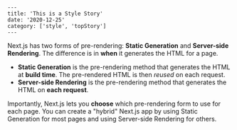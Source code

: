 
    ---
    title: 'This is a Style Story'
    date: '2020-12-25'
    category: ['style', 'topStory']
    ---
  
  Next.js has two forms of pre-rendering: **Static Generation** and **Server-side Rendering**. The difference is in **when** it generates the HTML for a page.
  
  - **Static Generation** is the pre-rendering method that generates the HTML at **build time**. The pre-rendered HTML is then _reused_ on each request.
  - **Server-side Rendering** is the pre-rendering method that generates the HTML on **each request**.
  
  Importantly, Next.js lets you **choose** which pre-rendering form to use for each page. You can create a "hybrid" Next.js app by using Static Generation for most pages and using Server-side Rendering for others.
    